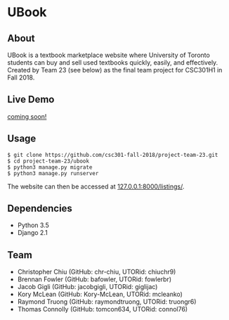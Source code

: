 # UBook

## About
UBook is a textbook marketplace website where University of Toronto students can buy and sell used textbooks quickly, easily, and effectively. Created by Team 23 (see below) as the final team project for CSC301H1 in Fall 2018.

## Live Demo
[coming soon!](https://github.com/csc301-fall-2018/project-team-23)


## Usage
```
$ git clone https://github.com/csc301-fall-2018/project-team-23.git
$ cd project-team-23/ubook
$ python3 manage.py migrate
$ python3 manage.py runserver
```
The website can then be accessed at [127.0.0.1:8000/listings/]().


## Dependencies
* Python 3.5
* Django 2.1


## Team
* Christopher Chiu (GitHub: chr-chiu, UTORid: chiuchr9)
* Brennan Fowler (GitHub: bafowler, UTORid: fowlerbr)
* Jacob Gigli (GitHub: jacobgigli, UTORid: giglijac)
* Kory McLean (GitHub: Kory-McLean, UTORid: mcleanko)
* Raymond Truong (GitHub: raymondtruong, UTORid: truongr6)
* Thomas Connolly (GitHub: tomcon634, UTORid: connol76)
